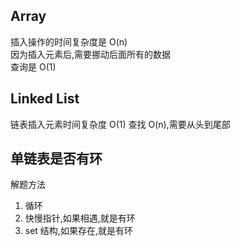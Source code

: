 ## Array

插入操作的时间复杂度是 O(n)  
因为插入元素后,需要挪动后面所有的数据  
查询是 O(1)

## Linked List

链表插入元素时间复杂度 O(1)
查找 O(n),需要从头到尾部

## 单链表是否有环

解题方法

1. 循环
2. 快慢指针,如果相遇,就是有环
3. set 结构,如果存在,就是有环

